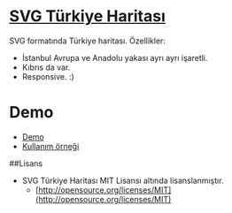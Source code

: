 # [SVG Türkiye Haritası](http://dnomak.com/turkiye-haritasi/)

SVG formatında Türkiye haritası. Özellikler:
 - İstanbul Avrupa ve Anadolu yakası ayrı ayrı işaretli.
 - Kıbrıs da var. 
 - Responsive. :)

# Demo
 - [Demo](http://dnomak.com/turkiye-haritasi/)
 - [Kullanım örneği](http://seramiksan.com.tr/bayiler)
 
##Lisans
- SVG Türkiye Haritası MIT Lisansı altında lisanslanmıştır.
  - [http://opensource.org/licenses/MIT](http://opensource.org/licenses/MIT)
